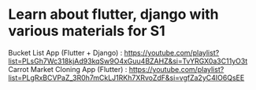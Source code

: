 # Learn about flutter, django with various materials for S1

Bucket List App (Flutter + Django) : https://youtube.com/playlist?list=PLsGh7Wc318kjAd93kqSw9O4xGuu4BZAHZ&si=TvYRGX0a3C11yO3t
<br/>
Carrot Market Cloning App (Flutter) : https://youtube.com/playlist?list=PLgRxBCVPaZ_3R0h7mCkLJ1RKh7XRvoZdF&si=vgfZa2yC4IO6QsEE
